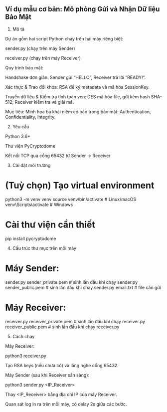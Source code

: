 ## Ví dụ mẫu cơ bản: Mô phỏng Gửi và Nhận Dữ liệu Bảo Mật

1. Mô tả

Dự án gồm hai script Python chạy trên hai máy riêng biệt:

sender.py (chạy trên máy Sender)

receiver.py (chạy trên máy Receiver)

Quy trình bảo mật:

Handshake đơn giản: Sender gửi “HELLO”, Receiver trả lời “READY!”.

Xác thực & Trao đổi khóa: RSA để ký metadata và mã hóa SessionKey.

Truyền dữ liệu & Kiểm tra tính toàn vẹn: DES mã hóa file, gửi kèm hash SHA-512; Receiver kiểm tra và giải mã.

Mục tiêu: Minh họa ba khái niệm cơ bản trong bảo mật: Authentication, Confidentiality, Integrity.

2. Yêu cầu

Python 3.6+

Thư viện PyCryptodome

Kết nối TCP qua cổng 65432 từ Sender → Receiver

3. Cài đặt môi trường

# (Tuỳ chọn) Tạo virtual environment
python3 -m venv venv
source venv/bin/activate    # Linux/macOS
venv\Scripts\activate      # Windows

# Cài thư viện cần thiết
pip install pycryptodome

4. Cấu trúc thư mục trên mỗi máy

# Máy Sender:
sender.py
sender_private.pem    # sinh lần đầu khi chạy sender.py
sender_public.pem     # sinh lần đầu khi chạy sender.py
email.txt             # file cần gửi

# Máy Receiver:
receiver.py
receiver_private.pem  # sinh lần đầu khi chạy receiver.py
receiver_public.pem   # sinh lần đầu khi chạy receiver.py

5. Cách chạy

Máy Receiver:

python3 receiver.py

Tạo RSA keys (nếu chưa có) và lắng nghe cổng 65432.

Máy Sender (sau khi Receiver sẵn sàng):

python3 sender.py <IP_Receiver>

Thay <IP_Receiver> bằng địa chỉ IP của máy Receiver.

Quan sát log in ra trên mỗi máy, có delay 2s giữa các bước.
